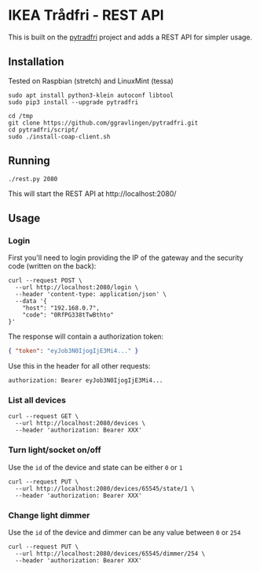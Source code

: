 # IKEA Trådfri - REST API
This is built on the [pytradfri](https://github.com/ggravlingen/pytradfri) project and adds a REST API for simpler usage.

## Installation
Tested on Raspbian (stretch) and LinuxMint (tessa)

```shell
sudo apt install python3-klein autoconf libtool
sudo pip3 install --upgrade pytradfri

cd /tmp
git clone https://github.com/ggravlingen/pytradfri.git
cd pytradfri/script/
sudo ./install-coap-client.sh
```

## Running
```shell
./rest.py 2080
```
This will start the REST API at http://localhost:2080/

## Usage

### Login
First you'll need to login providing the IP of the gateway and the security code (written on the back):

```shell
curl --request POST \
  --url http://localhost:2080/login \
  --header 'content-type: application/json' \
  --data '{
    "host": "192.168.0.7",
    "code": "0RfPG338tTwBthto"
}'
```

The response will contain a authorization token:
```json
{ "token": "eyJob3N0IjogIjE3Mi4..." }
```

Use this in the header for all other requests:
```
authorization: Bearer eyJob3N0IjogIjE3Mi4...
```

### List all devices
```shell
curl --request GET \
  --url http://localhost:2080/devices \
  --header 'authorization: Bearer XXX'
```

### Turn light/socket on/off
Use the `id` of the device and state can be either `0` or `1`

```shell
curl --request PUT \
  --url http://localhost:2080/devices/65545/state/1 \
  --header 'authorization: Bearer XXX'
```

### Change light dimmer
Use the `id` of the device and dimmer can be any value between `0` or `254`

```shell
curl --request PUT \
  --url http://localhost:2080/devices/65545/dimmer/254 \
  --header 'authorization: Bearer XXX'
```
